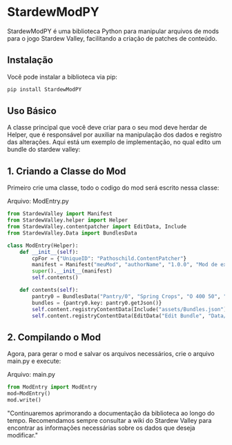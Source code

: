 # StardewModPY

StardewModPY é uma biblioteca Python para manipular arquivos de mods para o jogo Stardew Valley, facilitando a criação de patches de conteúdo.

## Instalação

Você pode instalar a biblioteca via pip:

```bash
pip install StardewModPY
```

## Uso Básico

A classe principal que você deve criar para o seu mod deve herdar de Helper, que é responsável por auxiliar na manipulação dos dados e registro das alterações. Aqui está um exemplo de implementação, no qual edito um bundle do stardew valley:

## 1. Criando a Classe do Mod

Primeiro crie uma classe, todo o codigo do mod será escrito nessa classe:

Arquivo: ModEntry.py
```python
from StardewValley import Manifest
from StardewValley.helper import Helper
from StardewValley.contentpatcher import EditData, Include
from StardewValley.Data import BundlesData

class ModEntry(Helper):
    def __init__(self):
        cpFor = {"UniqueID": "Pathoschild.ContentPatcher"}
        manifest = Manifest("meuMod", "authorName", "1.0.0", "Mod de exemplo", "authorName.meuMod", ContentPackFor=cpFor)
        super().__init__(manifest)
        self.contents()

    def contents(self):
        pantry0 = BundlesData("Pantry/0", "Spring Crops", "O 400 50", "400 1 0 188 1 0 190 1 0 192 1 0", "0", "", "Spring Crops")
        bundles = {pantry0.key: pantry0.getJson()}
        self.content.registryContentData(Include("assets/Bundles.json"))
        self.content.registryContentData(EditData("Edit Bundle", "Data/Bundles", Entries=bundles), "Bundles")
```
## 2. Compilando o Mod

Agora, para gerar o mod e salvar os arquivos necessários, crie o arquivo main.py e execute:

Arquivo: main.py

```python
from ModEntry import ModEntry
mod=ModEntry()
mod.write()
```

"Continuaremos aprimorando a documentação da biblioteca ao longo do tempo. Recomendamos sempre consultar a wiki do Stardew Valley para encontrar as informações necessárias sobre os dados que deseja modificar."